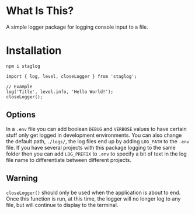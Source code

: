 # What Is This?
A simple logger package for logging console input to a file.
# Installation
`npm i staglog`
```
import { log, level, closeLogger } from 'staglog';

// Example
log('Title', level.info, 'Hello World!');
closeLogger();
```
## Options
In a `.env` file you can add boolean `DEBUG` and `VERBOSE` values to have certain stuff only get logged in development environments.
You can also change the default path, `./logs/`, the log files end up by adding `LOG_PATH` to the `.env` file.
If you have several projects with this package logging to the same folder then you can add `LOG_PREFIX` to `.env` to specify a bit of text in the log file name to differentiate between different projects.
## Warning
`closeLogger()` should only be used when the application is about to end. Once this function is run, at this time, the logger will no longer log to any file, but will continue to display to the terminal. 